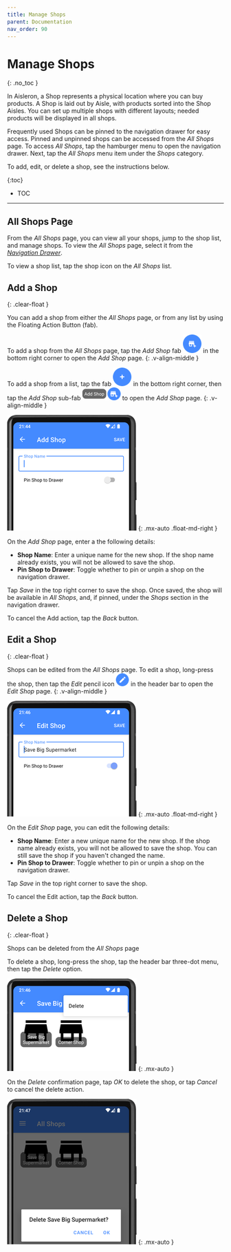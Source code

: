 ```yaml
---
title: Manage Shops
parent: Documentation
nav_order: 90
---
```


# Manage Shops
{: .no_toc }

In Aisleron, a Shop represents a physical location where you can buy products. A Shop is laid out by Aisle, with products sorted into the Shop Aisles. You can set up multiple shops with different layouts; needed products will be displayed in all shops.

Frequently used Shops can be pinned to the navigation drawer for easy access. Pinned and unpinned shops can be accessed from the *All Shops* page. To access *All Shops*, tap the hamburger menu to open the navigation drawer. Next, tap the *All Shops* menu item under the *Shops* category.

To add, edit, or delete a shop, see the instructions below.

{:toc}
* TOC

---

## All Shops Page

From the *All Shops* page, you can view all your shops, jump to the shop list, and manage shops. To view the *All Shops* page, select it from the [*Navigation Drawer*](/docs/documentation/navigation-drawer#shops-section).

To view a shop list, tap the shop icon on the *All Shops* list.


## Add a Shop
{: .clear-float }  

You can add a shop from either the *All Shops* page, or from any list by using the Floating Action Button (fab).

To add a shop from the *All Shops* page, tap the *Add Shop* fab ![Add Shop Fab](/assets/images/screenshots/alr-915-fab-add-shop.png) in the bottom right corner to open the *Add Shop* page.
{: .v-align-middle }

To add a shop from a list, tap the fab ![Fab](/assets/images/screenshots/alr-910-fab-main.png) in the bottom right corner, then tap the *Add Shop* sub-fab ![Add Shop Fab](/assets/images/screenshots/alr-920-fab-add-shop.png) to open the *Add Shop* page.
{: .v-align-middle }

![Add Shop](/assets/images/screenshots/alr-160-add-shop-partial.png)
{: .mx-auto .float-md-right }

On the *Add Shop* page, enter a the following details:
* **Shop Name**: Enter a unique name for the new shop. If the shop name already exists, you will not be allowed to save the shop.
* **Pin Shop to Drawer**: Toggle whether to pin or unpin a shop on the navigation drawer.

Tap *Save* in the top right corner to save the shop. Once saved, the shop will be available in *All Shops*, and, if pinned, under the *Shops* section in the navigation drawer.

To cancel the Add action, tap the *Back* button.

## Edit a Shop
{: .clear-float }

Shops can be edited from the *All Shops* page. To edit a shop, long-press the shop, then tap the *Edit* pencil icon ![Edit Shop Icon](/assets/images/screenshots/alr-970-edit-icon.png) in the header bar to open the *Edit Shop* page.
{: .v-align-middle }

![Edit Shop](/assets/images/screenshots/alr-180-edit-shop-partial.png)
{: .mx-auto .float-md-right }

On the *Edit Shop* page, you can edit the following details:
* **Shop Name**: Enter a new unique name for the new shop. If the shop name already exists, you will not be allowed to save the shop. You can still save the shop if you haven't changed the name.
* **Pin Shop to Drawer**: Toggle whether to pin or unpin a shop on the navigation drawer.

Tap *Save* in the top right corner to save the shop.

To cancel the Edit action, tap the *Back* button.

## Delete a Shop
{: .clear-float }

Shops can be deleted from the *All Shops* page

To delete a shop, long-press the shop, tap the header bar three-dot menu, then tap the *Delete* option. 

![Delete Shop Menu](/assets/images/screenshots/alr-190-select-shop-delete-partial.png)
{: .mx-auto }

On the *Delete* confirmation page, tap *OK* to delete the shop, or tap *Cancel* to cancel the delete action.

![Delete Shop Confirmation](/assets/images/screenshots/alr-200-delete-shop-partial.png)
{: .mx-auto }
